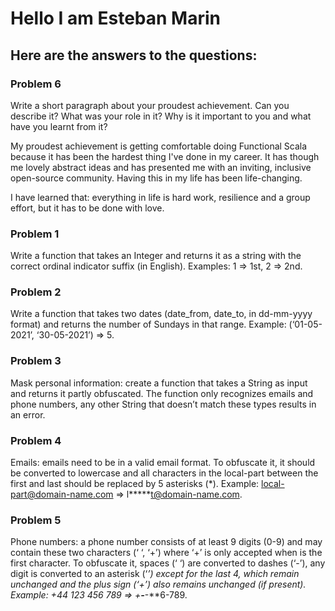 # Hello I am Esteban Marin

## Here are the answers to the questions:
### Problem 6
Write a short paragraph about your proudest achievement. Can you describe it? What was your role in it? Why is it important to you and what have you learnt from it?

My proudest achievement is getting comfortable doing Functional Scala because it has been the hardest thing I've done in my career. It has though me lovely abstract ideas and has presented me with an inviting, inclusive open-source community. Having this in my life has been life-changing. 

I have learned that: everything in life is hard work, resilience and a group effort, but it has to be done with love. 

### Problem 1
Write a function that takes an Integer and returns it as a string with the correct ordinal indicator suffix (in English). Examples: 1 => 1st, 2 => 2nd.

### Problem 2
Write a function that takes two dates (date_from, date_to, in dd-mm-yyyy format) and returns the number of Sundays in that range. Example: (‘01-05-2021’, ‘30-05-2021’) => 5.

### Problem 3
Mask personal information: create a function that takes a String as input and returns it partly obfuscated. The function only recognizes emails and phone numbers, any other String that doesn’t match these types results in an error.

### Problem 4
Emails: emails need to be in a valid email format. To obfuscate it, it should be converted to lowercase and all characters in the local-part between the first and last should be replaced by 5 asterisks (*). Example: local-part@domain-name.com => l*****t@domain-name.com.

### Problem 5
Phone numbers: a phone number consists of at least 9 digits (0-9) and may contain these two characters (‘ ‘, ‘+’) where ‘+’ is only accepted when is the first character. To obfuscate it, spaces (‘ ‘) are converted to dashes (‘-’), any digit is converted to an asterisk (‘*’) except for the last 4, which remain unchanged and the plus sign (‘+’) also remains unchanged (if present). Example: +44 123 456 789 => +**-***-**6-789.

 